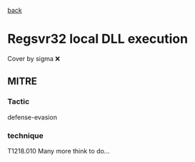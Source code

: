 [back](../index.md)
# Regsvr32 local DLL execution
Cover by sigma :x: 
## MITRE
### Tactic
defense-evasion
### technique
T1218.010
Many more think to do...